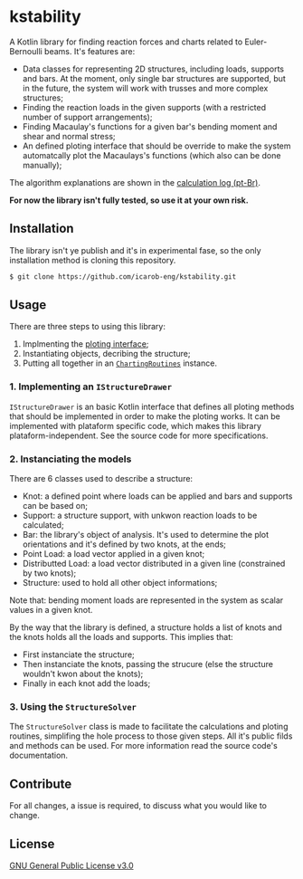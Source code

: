 # kstability
A Kotlin library for finding reaction forces and charts related to Euler-Bernoulli beams. It's features are:
- Data classes for representing 2D structures, including loads, supports and bars. At the moment, only single bar structures are supported,
but in the future, the system will work with trusses and more complex structures;
- Finding the reaction loads in the given supports (with a restricted number of support arrangements);
- Finding Macaulay's functions for a given bar's bending moment and shear and normal stress;
- An defined ploting interface that should be override to make the system automatcally plot the Macaulays's functions (which also can be done manually);

The algorithm explanations are shown in the [calculation log (pt-Br)](https://github.com/icarob-eng/kstability/blob/main/memoria_de_calculo.md).

**For now the library isn't fully tested, so use it at your own risk.**

## Installation
The library isn't ye publish and it's in experimental fase, so the only installation method is cloning this repository.

```bash
$ git clone https://github.com/icarob-eng/kstability.git
```

## Usage
There are three steps to using this library:
1. Implmenting the [ploting interface](https://github.com/icarob-eng/kstability/blob/main/src/commonMain/kotlin/com/kstabilty/IStructureDrawer.kt);
2. Instantiating objects, decribing the structure;
3. Putting all together in an [`ChartingRoutines`](https://github.com/icarob-eng/kstability/blob/main/src/commonMain/kotlin/com/kstabilty/ChartingRoutines.kt) instance.

### 1. Implementing an `IStructureDrawer`

`IStructureDrawer` is an basic Kotlin interface that defines all ploting methods that should be implemented in order to make the ploting works. It can be implemented with plataform specific code, which makes this library plataform-independent. See the source code for more specifications.

### 2. Instanciating the models

There are 6 classes used to describe a structure:
- Knot: a defined point where loads can be applied and bars and supports can be based on;
- Support: a structure support, with unkwon reaction loads to be calculated;
- Bar: the library's object of analysis. It's used to determine the plot orientations and it's defined by two knots, at the ends;
- Point Load: a load vector applied in a given knot;
- Distributted Load: a load vector distributed in a given line (constrained by two knots);
- Structure: used to hold all other object informations;

Note that: bending moment loads are represented in the system as scalar values in a given knot.

By the way that the library is defined, a structure holds a list of knots and the knots holds all the loads and supports. This implies that:
- First instanciate the structure;
- Then instanciate the knots, passing the strucure (else the structure wouldn't kwon about the knots);
- Finally in each knot add the loads;

### 3. Using the `StructureSolver`

The `StructureSolver` class is made to facilitate the calculations and ploting routines, simplifing the hole process to those given steps.
All it's public filds and methods can be used. For more information read the source code's documentation.

## Contribute
For all changes, a issue is required, to discuss what you would like to change.

## License
[GNU General Public License v3.0](https://github.com/icarob-eng/kstability/blob/main/LICENSE)
